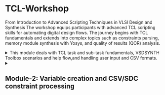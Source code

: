 # TCL-Workshop
From Introduction to Advanced Scripting Techniques in VLSI Design and Synthesis
The workshop equips participants with advanced TCL scripting skills for automating digital design flows. The journey begins with TCL fundamentals and extends into complex topics such as constraints parsing, memory module synthesis with Yosys, and quality of results (QOR) analysis.

<details>
  
  ## Module-1: Introduction to TCL and VSDSYNTH Toolbox usage 
  <summary> This module deals with TCL task and sub-task fundamentals, VSDSYNTH Toolbox scenarios and help flow,and handling user input and CSV formats. </summary>  
  In VLSI (Very Large Scale Integration), TCL stands for Tool Command Language. It's a popular scripting language used to automate and control various tasks within the design flow of integrated circuits.

  ### Sub-Task and Tools needed: ###
  + Create command (vsdsynth) and pass (.csv) from UNIX shell to TCL script
  + Convert all inputs to format[1] and sdc format, and pass to synthesis tool 'Yosys'
  + Convert format[1] and sdc to format[2] and pass to timing tool 'Opentimer'
  + Generate output report
    
  **Create command (vsdsynth) and pass (.csv) from UNIX shell to TCL script**
    General Scenarios - From user point of view
    + Not provide .csv file as input
      
 ```bash
    $./vsdsynth
    # if($argv !=1) then
          #echo "Info: Please provide the csv file"
          #exit 
```
  + Provide a .csv file which doesn't exist
    
```bash
    $./vsdynth my.csv
    # if(! -f $argv[1] || $argv[1] == "-help") then
        #if ($argv[1] != "-help") then
          #echo "Error: Cannot find csv file $argv[1]. Exiting..."
          #exit
```
  + Type "-help" to find out usage

```bash
    $./vsdsynth -help
    # if(! -f $argv[1] || $argv[1] == "-help") then
        #if ($argv[1] != "-help") then
          #echo "Error: Cannot find csv file $argv[1]. Exiting..."
          #exit 1
        #else
          #echo USAGE: ./vsdsynth\<csv.file>
          #echo ...
          #echo ...
          #exit 1
    #endif
```

</details>

<details>
  
  <summary> 
    
##  Module-2: Variable creation and CSV/SDC constraint processing
  </summary>
 
  This module includes creating variables using matrix and array methods, checking for design file existence, and complex CSV row/column processing. 

  **Convert all inputs to format[1] and sdc format, and pass to synthesis tool 'Yosys'**  
  Tasks involved:
  + Create variable
  + Check if directories and files mentioned in .csv exists or not
  + Read "Constraints File" for above .csv and convert to sdc format
  + Read all files in "Netlist Directories"
  + Create main synthesis script in Format[2]
  + Pass this script to Yosys

  **Create Variables**
  Various steps involved in creating variables are, first converting the excel(csv file) data into a matrix and then convert the matrix into an array.

  Commands used are:

```bash
    set filename [lindex $argv 0]           ;# Get the filename from the first command-line argument
    pakage require csv                      ;# (Typo) Should be 'package'; load the csv package
    package require struct::matrix          ;# Load the struct::matrix package for matrix operations
    struct :: matrix m                      ;# Create a new matrix named 'm'
    set f [open $filename]                  ;# Open the input CSV file for reading
    csv::read2matrix $f m, auto             ;# Read CSV content into matrix 'm' with auto-detected format
    close $f                                ;# Close the file after reading
    set columns [m columns]                 ;# Get the number of columns in the matrix
    m add columns $columns                  ;# Add the same number of columns again (likely unnecessary or incorrect)
    m link my_arr                           ;# Link the matrix 'm' to an array variable 'my_arr'
    set num_of_rows [m rows]                ;# Get the number of rows in the matrix
    set i 0                                 ;# Initialize index variable i to 0
```
    
    
    
  </details>
  
